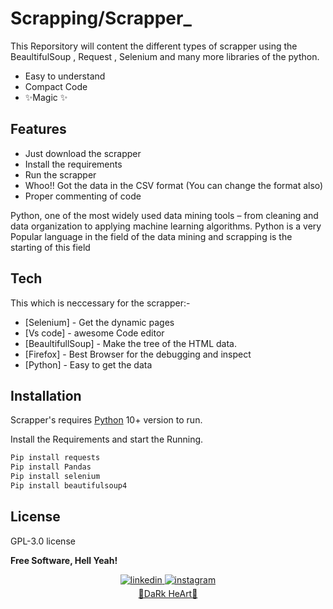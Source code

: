 # Scrapping/Scrapper_


<!--[![Build Status](https://travis-ci.org/joemccann/dillinger.svg?branch=master)](https://travis-ci.org/joemccann/dillinger)-->

This Reporsitory will content the different types of scrapper using the BeaultifulSoup , Request , Selenium and many more libraries of the python.

- Easy to understand
- Compact Code
- ✨Magic ✨

## Features

- Just download the scrapper 
- Install the requirements
- Run the scrapper
- Whoo!! Got the data in the CSV format (You can change the format also)
- Proper commenting of code

Python, one of the most widely used data mining tools – from cleaning and data organization to applying machine learning algorithms. Python is a very Popular language in the field of the data mining and scrapping is the starting of this field



## Tech

This which is neccessary for the scrapper:-

- [Selenium] - Get the dynamic pages
- [Vs code] - awesome  Code editor
- [BeaultifullSoup] - Make the tree of the HTML data.
- [Firefox] - Best Browser for the debugging and inspect 
- [Python] - Easy to get the data



## Installation

Scrapper's requires [Python](https://www.python.org) 10+ version to run.

Install the Requirements and start the Running.
```sh
Pip install requests
Pip install Pandas
Pip install selenium
Pip install beautifulsoup4
```




## License

GPL-3.0 license

**Free Software, Hell Yeah!**

<div align="center">
<a href="https://www.linkedin.com/in/saurabh-jain-dc/" target="_blank">
<img src=https://img.shields.io/badge/linkedin-%2300acee.svg?color=405DE6&style=for-the-badge&logo=linkedin&logoColor=white alt=linkedin style="margin-bottom: 5px;" />
</a>
<a href="https://www.instagram.com/saurabhj1/?hl=en" target="_blank">
<img src=https://img.shields.io/badge/instagram-%ff5851db.svg?color=C13584&style=for-the-badge&logo=instagram&logoColor=white alt=instagram style="margin-bottom: 5px;" />
  <br>
🖤DaRk HeArt🖤
</div>
